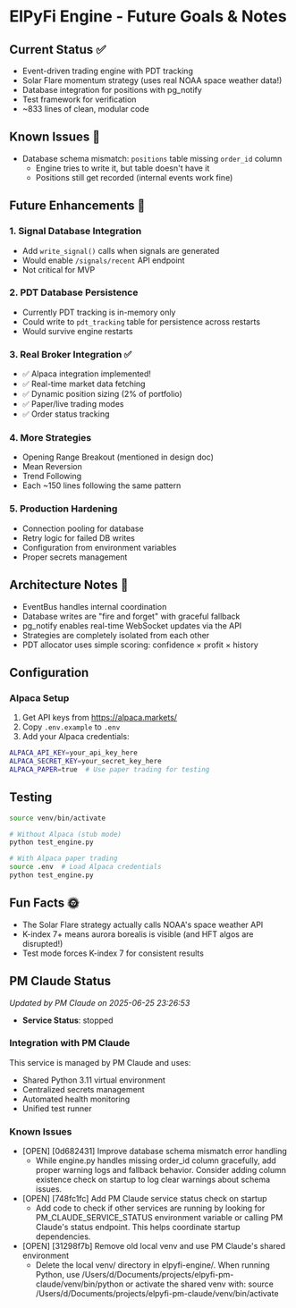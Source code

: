 # ElPyFi Engine - Future Goals & Notes

## Current Status ✅
- Event-driven trading engine with PDT tracking
- Solar Flare momentum strategy (uses real NOAA space weather data!)
- Database integration for positions with pg_notify
- Test framework for verification
- ~833 lines of clean, modular code

## Known Issues 🔧
- Database schema mismatch: `positions` table missing `order_id` column
  - Engine tries to write it, but table doesn't have it
  - Positions still get recorded (internal events work fine)

## Future Enhancements 🚀

### 1. Signal Database Integration
- Add `write_signal()` calls when signals are generated
- Would enable `/signals/recent` API endpoint
- Not critical for MVP

### 2. PDT Database Persistence  
- Currently PDT tracking is in-memory only
- Could write to `pdt_tracking` table for persistence across restarts
- Would survive engine restarts

### 3. Real Broker Integration ✅
- ✅ Alpaca integration implemented!
- ✅ Real-time market data fetching
- ✅ Dynamic position sizing (2% of portfolio)
- ✅ Paper/live trading modes
- ✅ Order status tracking

### 4. More Strategies
- Opening Range Breakout (mentioned in design doc)
- Mean Reversion 
- Trend Following
- Each ~150 lines following the same pattern

### 5. Production Hardening
- Connection pooling for database
- Retry logic for failed DB writes
- Configuration from environment variables
- Proper secrets management

## Architecture Notes 📝
- EventBus handles internal coordination
- Database writes are "fire and forget" with graceful fallback
- pg_notify enables real-time WebSocket updates via the API
- Strategies are completely isolated from each other
- PDT allocator uses simple scoring: confidence × profit × history

## Configuration

### Alpaca Setup
1. Get API keys from https://alpaca.markets/
2. Copy `.env.example` to `.env`
3. Add your Alpaca credentials:
```bash
ALPACA_API_KEY=your_api_key_here
ALPACA_SECRET_KEY=your_secret_key_here
ALPACA_PAPER=true  # Use paper trading for testing
```

## Testing
```bash
source venv/bin/activate

# Without Alpaca (stub mode)
python test_engine.py

# With Alpaca paper trading
source .env  # Load Alpaca credentials
python test_engine.py
```

## Fun Facts 🌞
- The Solar Flare strategy actually calls NOAA's space weather API
- K-index 7+ means aurora borealis is visible (and HFT algos are disrupted!)
- Test mode forces K-index 7 for consistent results

## PM Claude Status
*Updated by PM Claude on 2025-06-25 23:26:53*

- **Service Status**: stopped

### Integration with PM Claude
This service is managed by PM Claude and uses:
- Shared Python 3.11 virtual environment
- Centralized secrets management
- Automated health monitoring
- Unified test runner

### Known Issues
- [OPEN] [0d682431] Improve database schema mismatch error handling
  - While engine.py handles missing order_id column gracefully, add proper warning logs and fallback behavior. Consider adding column existence check on startup to log clear warnings about schema issues.
- [OPEN] [748fc1fc] Add PM Claude service status check on startup
  - Add code to check if other services are running by looking for PM_CLAUDE_SERVICE_STATUS environment variable or calling PM Claude's status endpoint. This helps coordinate startup dependencies.
- [OPEN] [31298f7b] Remove old local venv and use PM Claude's shared environment
  - Delete the local venv/ directory in elpyfi-engine/. When running Python, use /Users/d/Documents/projects/elpyfi-pm-claude/venv/bin/python or activate the shared venv with: source /Users/d/Documents/projects/elpyfi-pm-claude/venv/bin/activate
